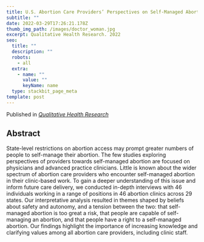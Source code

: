 ```yaml
---
title: U.S. Abortion Care Providers’ Perspectives on Self-Managed Abortion
subtitle: ""
date: 2022-03-29T17:26:21.178Z
thumb_img_path: /images/doctor_woman.jpg
excerpt: Qualitative Health Research. 2022
seo:
  title: ""
  description: ""
  robots:
    - all
  extra:
    - name: ""
      value: ""
      keyName: name
  type: stackbit_page_meta
template: post
---
```

Published in *[Qualitative Health Research](https://journals.sagepub.com/doi/pdf/10.1177/10497323221077296)*

## Abstract

State-level restrictions on abortion access may prompt greater numbers of people to self-manage their abortion. The few studies exploring perspectives of providers towards self-managed abortion are focused on physicians and advanced practice clinicians. Little is known about the wider spectrum of abortion care providers who encounter self-managed abortion in their clinic-based work. To gain a deeper understanding of this issue and inform future care delivery, we conducted in-depth interviews with 46 individuals working in a range of positions in 46 abortion clinics across 29 states. Our interpretative analysis resulted in themes shaped by beliefs about safety and autonomy, and a tension between the two: that self-managed abortion is too great a risk, that people are capable of self-managing an abortion, and that people have a right to a self-managed abortion. Our findings highlight the importance of increasing knowledge and clarifying values among all abortion care providers, including clinic staff.